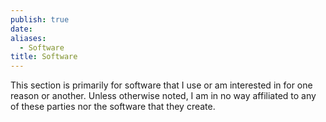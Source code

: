 ```yaml
---
publish: true
date: 
aliases:
  - Software
title: Software
---
```

This section is primarily for software that I use or am interested in for one reason or another. Unless otherwise noted, I am in no way affiliated to any of these parties nor the software that they create. 

